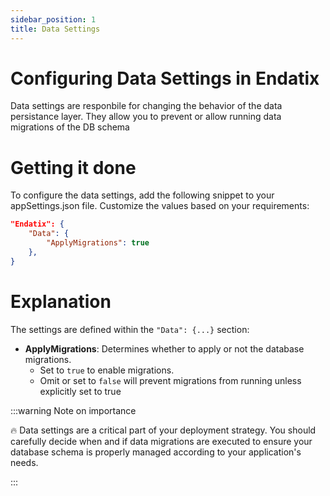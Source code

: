 ```yaml
---
sidebar_position: 1
title: Data Settings
---
```


# Configuring Data Settings in Endatix

Data settings are responbile for changing the behavior of the data persistance layer. They allow you to prevent or allow running data migrations of the DB schema

# Getting it done

To configure the data settings, add the following snippet to your appSettings.json file. Customize the values based on your requirements:

```json
"Endatix": {
    "Data": {
        "ApplyMigrations": true
    },
}

```

# Explanation

The settings are defined within the `"Data": {...}` section:

- **ApplyMigrations**: Determines whether to apply or not the database migrations.
    - Set to `true` to enable migrations.
    - Omit or set to `false` will prevent migrations from running unless explicitly set to true

:::warning Note on importance
 
:fire: Data settings are a critical part of your deployment strategy. You should carefully decide when and if data migrations are executed to ensure your database schema is properly managed according to your application's needs.

:::